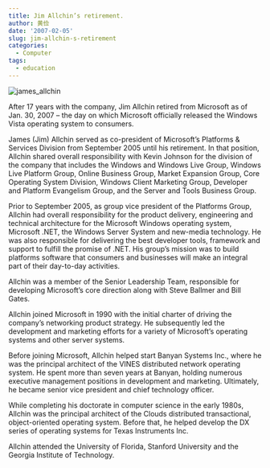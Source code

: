 ```yaml
---
title: Jim Allchin’s retirement.
author: 黄俭
date: '2007-02-05'
slug: jim-allchin-s-retirement
categories:
  - Computer
tags:
  - education
---
```


![james_allchin](/post/2007-02-05-jim-allchin-s-retirement_files/james_allchin.jpg)

After 17 years with the company, Jim Allchin retired from Microsoft as of Jan. 30, 2007 – the day on which Microsoft officially released the Windows Vista operating system to consumers.

James (Jim) Allchin served as co-president of Microsoft’s Platforms & Services Division from September 2005 until his retirement. In that position, Allchin shared overall responsibility with Kevin Johnson for the division of the company that includes the Windows and Windows Live Group, Windows Live Platform Group, Online Business Group, Market Expansion Group, Core Operating System Division, Windows Client Marketing Group, Developer and Platform Evangelism Group, and the Server and Tools Business Group.

Prior to September 2005, as group vice president of the Platforms Group, Allchin had overall responsibility for the product delivery, engineering and technical architecture for the Microsoft Windows operating system, Microsoft .NET, the Windows Server System and new-media technology. He was also responsible for delivering the best developer tools, framework and support to fulfill the promise of .NET. His group’s mission was to build platforms software that consumers and businesses will make an integral part of their day-to-day activities.

Allchin was a member of the Senior Leadership Team, responsible for developing Microsoft’s core direction along with Steve Ballmer and Bill Gates.

Allchin joined Microsoft in 1990 with the initial charter of driving the company’s networking product strategy. He subsequently led the development and marketing efforts for a variety of Microsoft’s operating systems and other server systems.

Before joining Microsoft, Allchin helped start Banyan Systems Inc., where he was the principal architect of the VINES distributed network operating system. He spent more than seven years at Banyan, holding numerous executive management positions in development and marketing. Ultimately, he became senior vice president and chief technology officer.

While completing his doctorate in computer science in the early 1980s, Allchin was the principal architect of the Clouds distributed transactional, object-oriented operating system. Before that, he helped develop the DX series of operating systems for Texas Instruments Inc.

Allchin attended the University of Florida, Stanford University and the Georgia Institute of Technology.